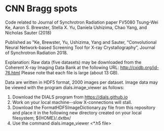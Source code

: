 # CNN Bragg spots
Code related to Journal of Synchrotron Radiation paper FV5080
Tsung-Wei Ke, Aaron S. Brewster, Stella X. Yu, Daniela Ushizima, Chao Yang, and Nicholas Sauter (2018)

Published as "Ke, Brewster, Yu, Ushizima, Yang and Sauter, “Convolutional Neural Network-based Screening Tool for X-ray Crystallography”, Journal of Synchrotron Radiation 2018.

Explanation:
Raw data (five datasets) may be downloaded from the Coherent X-ray Imaging Data Bank at the following URL:
http://cxidb.org/id-76.html
Please note that each file is large (about 13 GB). 

Data are written in HDF5 format, 2000 images per dataset.
Image data may be viewed with the program dials.image_viewer as follows:
1) Download the DIALS program from https://dials.github.io
2) Work on your local machine--slow X-connections will stall.
3) Download the FormatHDF5ImageDictionary.py file from this repository and place it in the following new directory
   created on your local filesystem;  ${HOME}/.dxtbx/
4) Use the command dials.image_viewer <*.h5 file>


